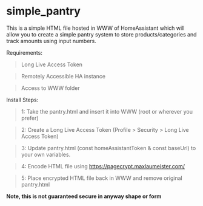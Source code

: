 # simple_pantry

This is a simple HTML file hosted in WWW of HomeAssistant which will allow you to create a simple pantry system to store products/categories and track amounts using input numbers. 

Requirements: 
> Long Live Access Token

> Remotely Accessible HA instance

> Access to WWW folder

Install Steps:
> 1: Take the pantry.html and insert it into WWW (root or wherever you prefer)
 
> 2: Create a Long Live Access Token (Profile > Security > Long Live Access Token)

> 3: Update pantry.html (const homeAssistantToken & const baseUrl) to your own variables.

> 4: Encode HTML file using https://pagecrypt.maxlaumeister.com/

> 5: Place encrypted HTML file back in WWW and remove original pantry.html
> 
 **Note, this is not guaranteed secure in anyway shape or form**


 
